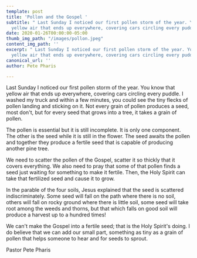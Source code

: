 ```yaml
---
template: post
title: 'Pollon and the Gospel '
subtitle: " Last Sunday I noticed our first pollen storm of the year. You know that
  yellow air that ends up everywhere, covering cars circling every puddle"
date: 2020-01-26T00:00:00-05:00
thumb_img_path: "/images/pollon.jpeg"
content_img_path: ''
excerpt: " Last Sunday I noticed our first pollen storm of the year. You know that
  yellow air that ends up everywhere, covering cars circling every puddle"
canonical_url: ''
author: Pete Pharis

---
```

   Last Sunday I noticed our first pollen storm of the year. You know that yellow air that ends up everywhere, covering cars circling every puddle. I washed my truck and within a few minutes, you could see the tiny flecks of pollen landing and sticking on it. Not every grain of pollen produces a seed, most don't, but for every seed that grows into a tree, it takes a grain of pollen.

The pollen is essential but it is still incomplete. It is only one component. The other is the seed while it is still in the flower. The seed awaits the pollen and together they produce a fertile seed that is capable of producing another pine tree.

We need to scatter the pollen of the Gospel, scatter it so thickly that it covers everything. We also need to pray that some of that pollen finds a seed just waiting for something to make it fertile. Then, the Holy Spirit can take that fertilized seed and cause it to grow.

In the parable of the four soils, Jesus explained that the seed is scattered indiscriminately. Some seed will fall on the path where there is no soil, others will fall on rocky ground where there is little soil, some seed will take root among the weeds and thorns, but that which falls on good soil will produce a harvest up to a hundred times!

We can't make the Gospel into a fertile seed; that is the Holy Spirit's doing. I do believe that we can add our small part, something as tiny as a grain of pollen that helps someone to hear and for seeds to sprout.

  
Pastor Pete Pharis